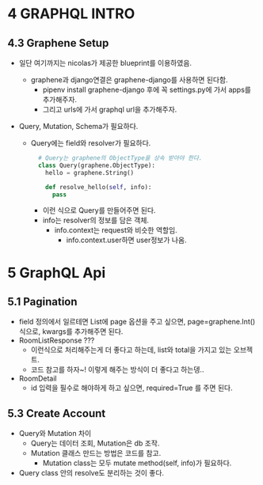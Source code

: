 # 4 GRAPHQL INTRO

## 4.3 Graphene Setup

- 일단 여기까지는 nicolas가 제공한 blueprint를 이용하였음.

  - graphene과 django연결은 graphene-django를 사용하면 된다함.
    - pipenv install graphene-django 후에 꼭 settings.py에 가서 apps를 추가해주자.
    - 그리고 urls에 가서 graphql url을 추가해주자.

- Query, Mutation, Schema가 필요하다.

  - Query에는 field와 resolver가 필요하다.

    ```python
      # Query는 graphene의 ObjectType을 상속 받아야 한다.
      class Query(graphene.ObjectType):
        hello = graphene.String()

        def resolve_hello(self, info):
          pass
    ```

    - 이런 식으로 Query를 만들어주면 된다.
    - info는 resolver의 정보를 담은 객체.
      - info.context는 request와 비슷한 역할임.
        - info.context.user하면 user정보가 나옴.

# 5 GraphQL Api

## 5.1 Pagination

- field 정의에서 일르테면 List에 page 옵션을 주고 싶으면, page=graphene.Int() 식으로, kwargs를 추가해주면 된다.
- RoomListResponse ???
  - 이런식으로 처리해주는게 더 좋다고 하는데, list와 total을 가지고 있는 오브젝트.
  - 코드 참고를 하자~! 이렇게 해주는 방식이 더 좋다고 하는뎅..
- RoomDetail
  - id 입력을 필수로 해야하게 하고 싶으면, required=True 를 주면 된다.

## 5.3 Create Account

- Query와 Mutation 차이
  - Query는 데이터 조회, Mutation은 db 조작.
  - Mutation 클래스 만드는 방법은 코드를 참고.
    - Mutation class는 모두 mutate method(self, info)가 필요하다.
- Query class 안의 resolve도 분리하는 것이 좋다.
